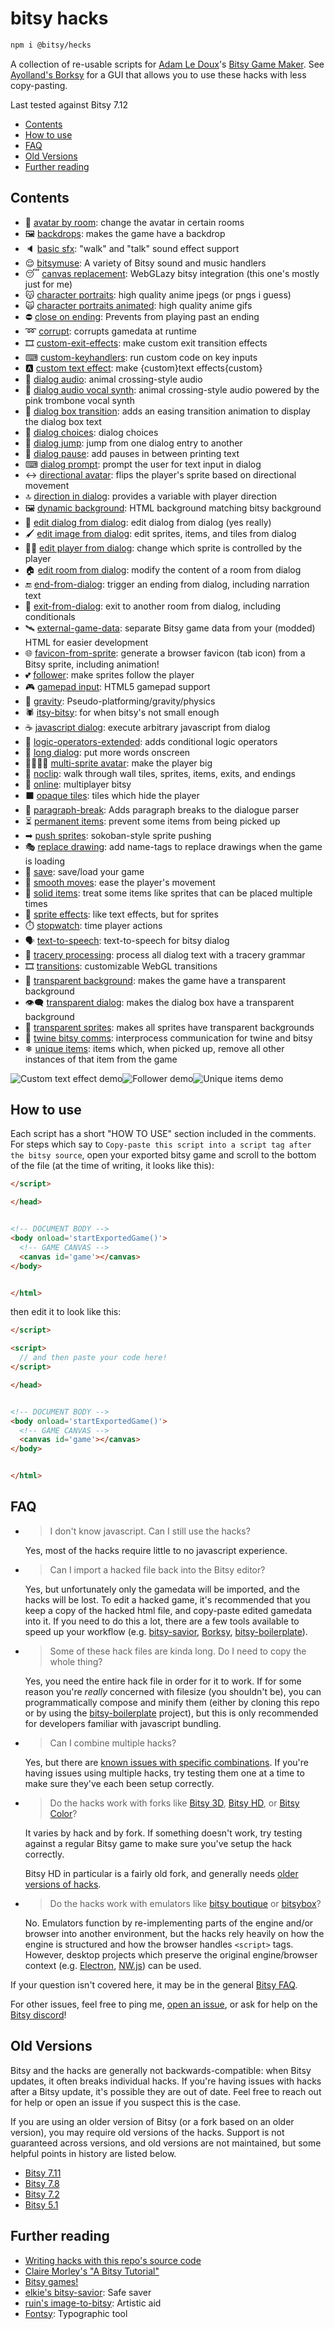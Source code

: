 # bitsy hacks

```sh
npm i @bitsy/hecks
```

A collection of re-usable scripts for [Adam Le Doux](https://twitter.com/adamledoux)'s [Bitsy Game Maker](https://ledoux.itch.io/bitsy). See [Ayolland's Borksy](https://ayolland.itch.io/borksy) for a GUI that allows you to use these hacks with less copy-pasting.

Last tested against Bitsy 7.12

- [Contents](#contents)
- [How to use](#how-to-use)
- [FAQ](#FAQ)
- [Old Versions](#old-versions)
- [Further reading](#further-reading)

## Contents

- 👥 [avatar by room](/dist/avatar-by-room.js): change the avatar in certain rooms
- 🖼 [backdrops](/dist/backdrops.js): makes the game have a backdrop
- 🔈 [basic sfx](/dist/basic-sfx.js): "walk" and "talk" sound effect support
- 😌 [bitsymuse](/dist/bitsymuse.js): A variety of Bitsy sound and music handlers
- 😴 [canvas replacement](/dist/canvas-replacement.js): WebGLazy bitsy integration (this one's mostly just for me)
- 😽 [character portraits](/dist/character-portraits.js): high quality anime jpegs (or pngs i guess)
- 🙀 [character portraits animated](/dist/character-portraits-animated.js): high quality anime gifs
- ⛔️ [close on ending](/dist/close-on-ending.js): Prevents from playing past an ending
- ➿ [corrupt](/dist/corrupt.js): corrupts gamedata at runtime
- 🎞 [custom-exit-effects](/dist/custom-exit-effects.js): make custom exit transition effects
- ⌨ [custom-keyhandlers](/dist/custom-keyhandlers.js): run custom code on key inputs
- 🅰 [custom text effect](/dist/custom-text-effect.js): make {custom}text effects{custom}
- 💬 [dialog audio](/dist/dialog-audio.js): animal crossing-style audio
- 🎺 [dialog audio vocal synth](/dist/dialog-audio-vocal-synth.js): animal crossing-style audio powered by the pink trombone vocal synth
- 🔁 [dialog box transition](/dist/dialog-box-transition.js): adds an easing transition animation to display the dialog box text
- 🔀 [dialog choices](/dist/dialog-choices.js): dialog choices
- 🚀 [dialog jump](/dist/dialog-jump.js): jump from one dialog entry to another
- 💬 [dialog pause](/dist/dialog-pause.js): add pauses in between printing text
- ⌨ [dialog prompt](/dist/dialog-prompt.js): prompt the user for text input in dialog
- ↔ [directional avatar](/dist/directional-avatar.js): flips the player's sprite based on directional movement
- 🔝 [direction in dialog](/dist/direction-in-dialog.js): provides a variable with player direction
- 🖼 [dynamic background](/dist/dynamic-background.js): HTML background matching bitsy background
- 📝 [edit dialog from dialog](/dist/edit-dialog-from-dialog.js): edit dialog from dialog (yes really)
- 🖌 [edit image from dialog](/dist/edit-image-from-dialog.js): edit sprites, items, and tiles from dialog
- 👯‍♂️ [edit player from dialog](/dist/edit-player-from-dialog.js): change which sprite is controlled by the player
- 🏠 [edit room from dialog](/dist/edit-room-from-dialog.js): modify the content of a room from dialog
- 🔚 [end-from-dialog](/dist/end-from-dialog.js): trigger an ending from dialog, including narration text
- 🚪 [exit-from-dialog](/dist/exit-from-dialog.js): exit to another room from dialog, including conditionals
- 🛰 [external-game-data](/dist/external-game-data.js): separate Bitsy game data from your (modded) HTML for easier development
- 🌐 [favicon-from-sprite](/dist/favicon-from-sprite.js): generate a browser favicon (tab icon) from a Bitsy sprite, including animation!
- 💕 [follower](/dist/follower.js): make sprites follow the player
- 🎮 [gamepad input](/dist/gamepad-input.js): HTML5 gamepad support
- 🍂 [gravity](/dist/gravity.js): Pseudo-platforming/gravity/physics
- 🕷 [itsy-bitsy](/dist/itsy-bitsy.js): for when bitsy's not small enough
- ☕ [javascript dialog](/dist/javascript-dialog.js): execute arbitrary javascript from dialog
- 🔀 [logic-operators-extended](/dist/logic-operators-extended.js): adds conditional logic operators
- 📜 [long dialog](/dist/long-dialog.js): put more words onscreen
- 👨‍👨‍👧‍👧 [multi-sprite avatar](/dist/multi-sprite-avatar.js): make the player big
- 📎 [noclip](/dist/noclip.js): walk through wall tiles, sprites, items, exits, and endings
- 🔄 [online](/dist/online.js): multiplayer bitsy
- ⬛ [opaque tiles](/dist/opaque-tiles.js): tiles which hide the player
- 📃 [paragraph-break](/dist/paragraph-break.js): Adds paragraph breaks to the dialogue parser
- ⏳ [permanent items](/dist/permanent-items.js): prevent some items from being picked up
- ➡ [push sprites](/dist/push-sprites.js): sokoban-style sprite pushing
- 🎭 [replace drawing](/dist/replace-drawing.js): add name-tags to replace drawings when the game is loading
- 💾 [save](/dist/save.js): save/load your game
- 🏃 [smooth moves](/dist/smooth-moves.js): ease the player's movement
- 🛑 [solid items](/dist/solid-items.js): treat some items like sprites that can be placed multiple times
- 💃 [sprite effects](/dist/sprite-effects.js): like text effects, but for sprites
- ⏱️ [stopwatch](/dist/stopwatch.js): time player actions
- 🗣 [text-to-speech](/dist/text-to-speech.js): text-to-speech for bitsy dialog
- 🏰 [tracery processing](/dist/tracery-processing.js): process all dialog text with a tracery grammar
- 🎞 [transitions](/dist/transitions.js): customizable WebGL transitions
- 🔳 [transparent background](/dist/transparent-background.js): makes the game have a transparent background
- 👁️‍🗨️ [transparent dialog](/dist/transparent-dialog.js): makes the dialog box have a transparent background
- 🏁 [transparent sprites](/dist/transparent-sprites.js): makes all sprites have transparent backgrounds
- 💱 [twine bitsy comms](/dist/twine-bitsy-comms.js): interprocess communication for twine and bitsy
- ❄ [unique items](/dist/unique-items.js): items which, when picked up, remove all other instances of that item from the game

![Custom text effect demo](https://i.imgur.com/peRLLHn.gif)![Follower demo](https://i.imgur.com/yg81aH2.gif)![Unique items demo](https://i.imgur.com/r7AUHX4.gif)

## How to use

Each script has a short "HOW TO USE" section included in the comments. For steps which say to `Copy-paste this script into a script tag after the bitsy source`, open your exported bitsy game and scroll to the bottom of the file (at the time of writing, it looks like this):

```html
</script>

</head>


<!-- DOCUMENT BODY -->
<body onload='startExportedGame()'>
  <!-- GAME CANVAS -->
  <canvas id='game'></canvas>
</body>


</html>
```

then edit it to look like this:

```html
</script>

<script>
  // and then paste your code here!
</script>

</head>


<!-- DOCUMENT BODY -->
<body onload='startExportedGame()'>
  <!-- GAME CANVAS -->
  <canvas id='game'></canvas>
</body>


</html>
```

## FAQ

- > I don't know javascript. Can I still use the hacks?

  Yes, most of the hacks require little to no javascript experience.

- > Can I import a hacked file back into the Bitsy editor?

  Yes, but unfortunately only the gamedata will be imported, and the hacks will be lost. To edit a hacked game, it's recommended that you keep a copy of the hacked html file, and copy-paste edited gamedata into it. If you need to do this a lot, there are a few tools available to speed up your workflow (e.g. [bitsy-savior](https://aloelazoe.itch.io/bitsy-savior), [Borksy](https://ayolland.itch.io/borksy), [bitsy-boilerplate](https://github.com/seleb/bitsy-boilerplate)).

- > Some of these hack files are kinda long. Do I need to copy the whole thing?

  Yes, you need the entire hack file in order for it to work. If for some reason you're *really* concerned with filesize (you shouldn't be), you can programmatically compose and minify them (either by cloning this repo or by using the [bitsy-boilerplate](https://github.com/seleb/bitsy-boilerplate) project), but this is only recommended for developers familiar with javascript bundling.

- > Can I combine multiple hacks?

  Yes, but there are [known issues with specific combinations](https://github.com/seleb/bitsy-hacks/issues?q=is%3Aissue+label%3Amulti-hack+). If you're having issues using multiple hacks, try testing them one at a time to make sure they've each been setup correctly.

- > Do the hacks work with forks like [Bitsy 3D](https://aloelazoe.itch.io/bitsy-3d), [Bitsy HD](https://vonbednar.itch.io/bitsy-x2), or [Bitsy Color](https://aurysystem.itch.io/multicolorbisty)?

  It varies by hack and by fork. If something doesn't work, try testing against a regular Bitsy game to make sure you've setup the hack correctly.
  
  Bitsy HD in particular is a fairly old fork, and generally needs [older versions of hacks](https://github.com/seleb/bitsy-hacks/tree/d419cf6b84822a6419a78ad82336333771b27bf0/dist).

- > Do the hacks work with emulators like [bitsy boutique](https://candle.itch.io/bitsy-boutique) or [bitsybox](https://ledoux.itch.io/bitsybox)?

  No. Emulators function by re-implementing parts of the engine and/or browser into another environment, but the hacks rely heavily on how the engine is structured and how the browser handles `<script>` tags. However, desktop projects which preserve the original engine/browser context (e.g. [Electron](https://www.electronjs.org/), [NW.js](https://nwjs.io/)) can be used.

If your question isn't covered here, it may be in the general [Bitsy FAQ](https://docs.google.com/document/d/1jRz3wgkQU3kZN_LGChw4UlMWhVoc145J-euBtkr7NeE).

For other issues, feel free to ping me, [open an issue](https://github.com/seleb/bitsy-hacks/issues/new), or ask for help on the [Bitsy discord](https://discordapp.com/invite/9rAjhtr)!

## Old Versions

Bitsy and the hacks are generally not backwards-compatible: when Bitsy updates, it often breaks individual hacks. If you're having issues with hacks after a Bitsy update, it's possible they are out of date. Feel free to reach out for help or open an issue if you suspect this is the case.

If you are using an older version of Bitsy (or a fork based on an older version), you may require old versions of the hacks. Support is not guaranteed across versions, and old versions are not maintained, but some helpful points in history are listed below.

- [Bitsy 7.11](https://github.com/seleb/bitsy-hacks/tree/v19.2.7)
- [Bitsy 7.8](https://github.com/seleb/bitsy-hacks/tree/3d1e88273f85c7aeeaa4d87bbf8309c05cb0ee28/dist)
- [Bitsy 7.2](https://github.com/seleb/bitsy-hacks/tree/95f4bbe97c203a872cfe58f43ceee8eb366c3596/dist)
- [Bitsy 5.1](https://github.com/seleb/bitsy-hacks/tree/d419cf6b84822a6419a78ad82336333771b27bf0/dist)

## Further reading

- [Writing hacks with this repo's source code](https://github.com/seleb/bitsy-hacks/wiki)
- [Claire Morley's "A Bitsy Tutorial"](http://www.shimmerwitch.space/bitsyTutorial)
- [Bitsy games!](https://itch.io/games/tag-bitsy)
- [elkie's bitsy-savior](https://aloelazoe.itch.io/bitsy-savior): Safe saver
- [ruin's image-to-bitsy](https://ruin.itch.io/image-to-bitsy): Artistic aid
- [Fontsy](https://seansleblanc.itch.io/Fontsy): Typographic tool
